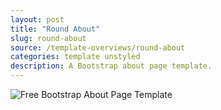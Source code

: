 ```yaml
---
layout: post
title: "Round About"
slug: round-about
source: /template-overviews/round-about
categories: template unstyled
description: A Bootstrap about page template.
---
```


<img src="/assets/img/templates/round-about.jpg" class="img-responsive" alt="Free Bootstrap About Page Template">